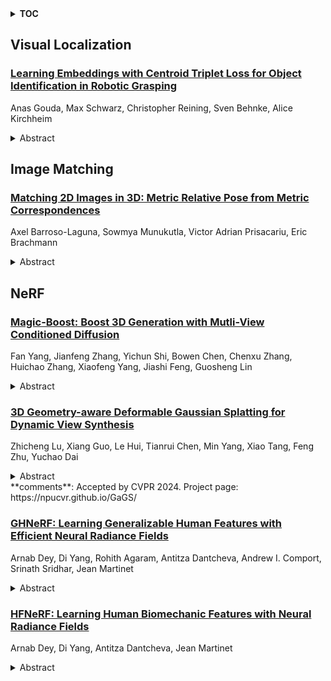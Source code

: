 <details>
  <summary><b>TOC</b></summary>
  <ol>
    <li><a href=#visual-localization>Visual Localization</a></li>
      <ul>
        <li><a href=#Learning-Embeddings-with-Centroid-Triplet-Loss-for-Object-Identification-in-Robotic-Grasping>Learning Embeddings with Centroid Triplet Loss for Object Identification in Robotic Grasping</a></li>
      </ul>
    </li>
    <li><a href=#image-matching>Image Matching</a></li>
      <ul>
        <li><a href=#Matching-2D-Images-in-3D:-Metric-Relative-Pose-from-Metric-Correspondences>Matching 2D Images in 3D: Metric Relative Pose from Metric Correspondences</a></li>
      </ul>
    </li>
    <li><a href=#nerf>NeRF</a></li>
      <ul>
        <li><a href=#Magic-Boost:-Boost-3D-Generation-with-Mutli-View-Conditioned-Diffusion>Magic-Boost: Boost 3D Generation with Mutli-View Conditioned Diffusion</a></li>
        <li><a href=#3D-Geometry-aware-Deformable-Gaussian-Splatting-for-Dynamic-View-Synthesis>3D Geometry-aware Deformable Gaussian Splatting for Dynamic View Synthesis</a></li>
        <li><a href=#GHNeRF:-Learning-Generalizable-Human-Features-with-Efficient-Neural-Radiance-Fields>GHNeRF: Learning Generalizable Human Features with Efficient Neural Radiance Fields</a></li>
        <li><a href=#HFNeRF:-Learning-Human-Biomechanic-Features-with-Neural-Radiance-Fields>HFNeRF: Learning Human Biomechanic Features with Neural Radiance Fields</a></li>
      </ul>
    </li>
  </ol>
</details>

## Visual Localization  

### [Learning Embeddings with Centroid Triplet Loss for Object Identification in Robotic Grasping](http://arxiv.org/abs/2404.06277)  
Anas Gouda, Max Schwarz, Christopher Reining, Sven Behnke, Alice Kirchheim  
<details>  
  <summary>Abstract</summary>  
  <ol>  
    Foundation models are a strong trend in deep learning and computer vision. These models serve as a base for applications as they require minor or no further fine-tuning by developers to integrate into their applications. Foundation models for zero-shot object segmentation such as Segment Anything (SAM) output segmentation masks from images without any further object information. When they are followed in a pipeline by an object identification model, they can perform object detection without training. Here, we focus on training such an object identification model. A crucial practical aspect for an object identification model is to be flexible in input size. As object identification is an image retrieval problem, a suitable method should handle multi-query multi-gallery situations without constraining the number of input images (e.g. by having fixed-size aggregation layers). The key solution to train such a model is the centroid triplet loss (CTL), which aggregates image features to their centroids. CTL yields high accuracy, avoids misleading training signals and keeps the model input size flexible. In our experiments, we establish a new state of the art on the ArmBench object identification task, which shows general applicability of our model. We furthermore demonstrate an integrated unseen object detection pipeline on the challenging HOPE dataset, which requires fine-grained detection. There, our pipeline matches and surpasses related methods which have been trained on dataset-specific data.  
  </ol>  
</details>  
  
  



## Image Matching  

### [Matching 2D Images in 3D: Metric Relative Pose from Metric Correspondences](http://arxiv.org/abs/2404.06337)  
Axel Barroso-Laguna, Sowmya Munukutla, Victor Adrian Prisacariu, Eric Brachmann  
<details>  
  <summary>Abstract</summary>  
  <ol>  
    Given two images, we can estimate the relative camera pose between them by establishing image-to-image correspondences. Usually, correspondences are 2D-to-2D and the pose we estimate is defined only up to scale. Some applications, aiming at instant augmented reality anywhere, require scale-metric pose estimates, and hence, they rely on external depth estimators to recover the scale. We present MicKey, a keypoint matching pipeline that is able to predict metric correspondences in 3D camera space. By learning to match 3D coordinates across images, we are able to infer the metric relative pose without depth measurements. Depth measurements are also not required for training, nor are scene reconstructions or image overlap information. MicKey is supervised only by pairs of images and their relative poses. MicKey achieves state-of-the-art performance on the Map-Free Relocalisation benchmark while requiring less supervision than competing approaches.  
  </ol>  
</details>  
  
  



## NeRF  

### [Magic-Boost: Boost 3D Generation with Mutli-View Conditioned Diffusion](http://arxiv.org/abs/2404.06429)  
Fan Yang, Jianfeng Zhang, Yichun Shi, Bowen Chen, Chenxu Zhang, Huichao Zhang, Xiaofeng Yang, Jiashi Feng, Guosheng Lin  
<details>  
  <summary>Abstract</summary>  
  <ol>  
    Benefiting from the rapid development of 2D diffusion models, 3D content creation has made significant progress recently. One promising solution involves the fine-tuning of pre-trained 2D diffusion models to harness their capacity for producing multi-view images, which are then lifted into accurate 3D models via methods like fast-NeRFs or large reconstruction models. However, as inconsistency still exists and limited generated resolution, the generation results of such methods still lack intricate textures and complex geometries. To solve this problem, we propose Magic-Boost, a multi-view conditioned diffusion model that significantly refines coarse generative results through a brief period of SDS optimization ( $\sim15$ min). Compared to the previous text or single image based diffusion models, Magic-Boost exhibits a robust capability to generate images with high consistency from pseudo synthesized multi-view images. It provides precise SDS guidance that well aligns with the identity of the input images, enriching the local detail in both geometry and texture of the initial generative results. Extensive experiments show Magic-Boost greatly enhances the coarse inputs and generates high-quality 3D assets with rich geometric and textural details. (Project Page: https://magic-research.github.io/magic-boost/)  
  </ol>  
</details>  
  
### [3D Geometry-aware Deformable Gaussian Splatting for Dynamic View Synthesis](http://arxiv.org/abs/2404.06270)  
Zhicheng Lu, Xiang Guo, Le Hui, Tianrui Chen, Min Yang, Xiao Tang, Feng Zhu, Yuchao Dai  
<details>  
  <summary>Abstract</summary>  
  <ol>  
    In this paper, we propose a 3D geometry-aware deformable Gaussian Splatting method for dynamic view synthesis. Existing neural radiance fields (NeRF) based solutions learn the deformation in an implicit manner, which cannot incorporate 3D scene geometry. Therefore, the learned deformation is not necessarily geometrically coherent, which results in unsatisfactory dynamic view synthesis and 3D dynamic reconstruction. Recently, 3D Gaussian Splatting provides a new representation of the 3D scene, building upon which the 3D geometry could be exploited in learning the complex 3D deformation. Specifically, the scenes are represented as a collection of 3D Gaussian, where each 3D Gaussian is optimized to move and rotate over time to model the deformation. To enforce the 3D scene geometry constraint during deformation, we explicitly extract 3D geometry features and integrate them in learning the 3D deformation. In this way, our solution achieves 3D geometry-aware deformation modeling, which enables improved dynamic view synthesis and 3D dynamic reconstruction. Extensive experimental results on both synthetic and real datasets prove the superiority of our solution, which achieves new state-of-the-art performance.   The project is available at https://npucvr.github.io/GaGS/  
  </ol>  
</details>  
**comments**: Accepted by CVPR 2024. Project page: https://npucvr.github.io/GaGS/  
  
### [GHNeRF: Learning Generalizable Human Features with Efficient Neural Radiance Fields](http://arxiv.org/abs/2404.06246)  
Arnab Dey, Di Yang, Rohith Agaram, Antitza Dantcheva, Andrew I. Comport, Srinath Sridhar, Jean Martinet  
<details>  
  <summary>Abstract</summary>  
  <ol>  
    Recent advances in Neural Radiance Fields (NeRF) have demonstrated promising results in 3D scene representations, including 3D human representations. However, these representations often lack crucial information on the underlying human pose and structure, which is crucial for AR/VR applications and games. In this paper, we introduce a novel approach, termed GHNeRF, designed to address these limitations by learning 2D/3D joint locations of human subjects with NeRF representation. GHNeRF uses a pre-trained 2D encoder streamlined to extract essential human features from 2D images, which are then incorporated into the NeRF framework in order to encode human biomechanic features. This allows our network to simultaneously learn biomechanic features, such as joint locations, along with human geometry and texture. To assess the effectiveness of our method, we conduct a comprehensive comparison with state-of-the-art human NeRF techniques and joint estimation algorithms. Our results show that GHNeRF can achieve state-of-the-art results in near real-time.  
  </ol>  
</details>  
  
### [HFNeRF: Learning Human Biomechanic Features with Neural Radiance Fields](http://arxiv.org/abs/2404.06152)  
Arnab Dey, Di Yang, Antitza Dantcheva, Jean Martinet  
<details>  
  <summary>Abstract</summary>  
  <ol>  
    In recent advancements in novel view synthesis, generalizable Neural Radiance Fields (NeRF) based methods applied to human subjects have shown remarkable results in generating novel views from few images. However, this generalization ability cannot capture the underlying structural features of the skeleton shared across all instances. Building upon this, we introduce HFNeRF: a novel generalizable human feature NeRF aimed at generating human biomechanic features using a pre-trained image encoder. While previous human NeRF methods have shown promising results in the generation of photorealistic virtual avatars, such methods lack underlying human structure or biomechanic features such as skeleton or joint information that are crucial for downstream applications including Augmented Reality (AR)/Virtual Reality (VR). HFNeRF leverages 2D pre-trained foundation models toward learning human features in 3D using neural rendering, and then volume rendering towards generating 2D feature maps. We evaluate HFNeRF in the skeleton estimation task by predicting heatmaps as features. The proposed method is fully differentiable, allowing to successfully learn color, geometry, and human skeleton in a simultaneous manner. This paper presents preliminary results of HFNeRF, illustrating its potential in generating realistic virtual avatars with biomechanic features using NeRF.  
  </ol>  
</details>  
  
  



